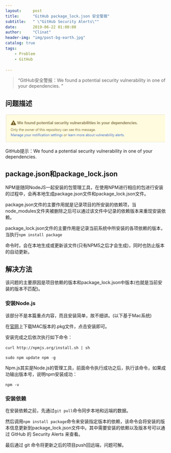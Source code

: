 ```yaml
---
layout:     post
title:      "GitHub package_lock.json 安全警报"
subtitle:   " \"GitHub Security Alerts\""
date:       2019-06-22 01:00:00
author:     "Clinat"
header-img: "img/post-bg-earth.jpg"
catalog: true
tags:
    - Problem
    - GitHub

---
```


> “GitHub安全警报：We found a potential security vulnerability in one of your dependencies. ”

## 问题描述

![](/img_post/github_security_alert.png)

GitHub提示：We found a potential security vulnerability in one of your dependencies.



## package.json和package_lock.json

NPM是随同NodeJS一起安装的包管理工具，在使用NPM进行相应的包进行安装的过程中，会再本地生成package.json文件和package_lock.json文件。

package.json文件的主要作用就是记录项目的所安装的依赖项，当node_modules文件夹被删除之后可以通过该文件中记录的依赖版本来重现安装依赖。

package_lock.json文件的主要作用是记录当前系统中所安装的各项依赖的版本，当执行`npm install package`

命令时，会在本地生成或更新该文件(只有NPM5之后才会生成)，同时也防止版本的自动更新。



## 解决方法

该问题的主要原因是项目依赖的版本和package_lock.json中版本(也就是当前安装的版本不匹配)。

### 安装Node.js

该部分不是本篇重点内容，而且安装简单，故不细讲。(以下基于Mac系统)

在[官网](http://nodejs.cn/download/)上下载MAC版本的.pkg文件，点击安装即可。

安装完成之后依次执行如下命令：

`curl http://npmjs.org/install.sh | sh`

`sudo npm update npm -g`

Npm.js其实是Node.js的管理工具，前面命令执行成功之后，执行该命令，如果成功输出版本号，说明npm安装成功：

`npm -v`

### 安装依赖

在安装依赖之前，先通过`git pull`命令同步本地和远端的数据。

然后调用`npm install package`命令来安装指定版本的依赖，该命令会将安装的版本信息更新到package_lock.json文件中。其中需要安装的依赖以及版本号可以通过 GitHub 的 Security Alerts 来查看。

最后通过 git 命令将更新之后的项目push回远端，问题可解。





